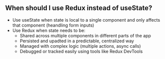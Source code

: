 ## When should I use Redux instead of useState?
- Use useState when state is local to a single component and only affects that component (heandling form inputs)
- Use Redux when state needs to be: 
    - Shared across multiple components in different parts of the app
    - Persisted and upadted in a predictable, centralized way
    - Managed with complex logic (multiple actions, async calls)
    - Debugged or tracked easily using tools like Redux DevTools
    